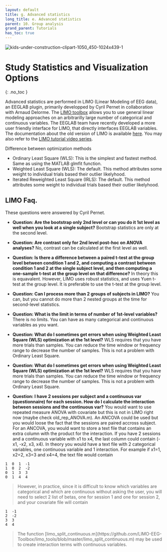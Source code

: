 ```yaml
---
layout: default
title: g. Advanced statistics
long_title: e. Advanced statistics
parent: 10. Group analysis
grand_parent: Tutorials 
has_toc: true
---
```


![kids-under-construction-clipart-1050_450-1024x439-1](https://user-images.githubusercontent.com/1872705/190218156-204dee28-4774-4fa6-831b-174d60c93ac5.png)

Study Statistics and Visualization Options
============================================
{: .no_toc }

Advanced statistics are performed in LIMO (Linear Modeling of EEG data), an EEGLAB plugin, primarily developped by Cyril Pernet in collaboration with Arnaud Delorme. 
The [LIMO toolbox](https://limo-eeg-toolbox.github.io/limo_meeg/) allows you to use general linear modeling approaches on an arbitrarilly large 
number of categorical and continuous variables. The EEGLAB team have recently developed a more user friendly interface for LIMO, that directly interfaces EEGLAB variables.
The documentation about the old version of LIMO is available [here](https://github.com/LIMO-EEG-Toolbox/limo_meeg/wiki). You may also refer to the
[LIMO tutorial video series](https://www.youtube.com/embed/videoseries?list=PLXc9qfVbMMN2Vrzte9ul3nrrG8AgB5OkU).

Difference between optimization methods 
- Ordinary Least Square (WLS): This is the simplest and fastest method. Same as using the MATLAB glmfit function.
- Weighted Least Square (WLS): The default. This method attributes some weight to individual trials based their outlier likelyhood.
- Iterated Reweighted Least Square (IRLS): The default. This method attributes some weight to individual trials based their outlier likelyhood.
 
LIMO Faq.
------
These questions were answered by Cyril Pernet.

* **Question: Are the bootstrap only 2nd level or can you do it 1st level as well when you look at a single subject?** Bootstrap statistics are only at the second level.

* **Question: Are contrast only for 2nd level post-hoc on ANOVA analyses?** No, contrast can be calculated at the first level as well.

* **Question: Is there a difference between a paired t-test at the group level between condition 1 and 2, and computing a contrast between condition 1 and 2 at the single subject level, and then computing a one-sample t-test at the group level on that difference?** In theory this is equavalent. However, LIMO uses robust statistics, and uses Yuen t-test at the group level. It is preferable to use the t-test at the group level. 

* **Question: Can I process more than 2 groups of subjects in LIMO?** You can, but you cannot do more than 2 nested groups at the time for second-level statistics.

* **Question: What is the limit in terms of number of 1st-level variables?** There is no limits. You can have as many categorical and continuous variables as you want. 

* **Question: What do I sometimes get errors when using Weighted Least Square (WLS) optimization at the 1st level?** WLS requires that you have more trials than samples. You can reduce the time window or frequency range to decrease the number of samples. This is not a problem with Ordinary Least Square.

* **Question: What do I sometimes get errors when using Weighted Least Square (WLS) optimization at the 1st level?** WLS requires that you have more trials than samples. You can reduce the time window or frequency range to decrease the number of samples. This is not a problem with Ordinary Least Square.

* **Question: I have 2 sessions per subject and a continuous var (questionnaire) for each session. How do I calculate the interaction between sessions and the continuous var?** You would want to use repeated measure ANOVA with covariate but this is not in LIMO right now (maybe check old_rep_ANOVA.m). An ANCOVA could be used but you would loose the fact that the sessions are paired accross subject. For an ANCOVA, you would want to store a text file that contains an extra column with the product for the interaction. If you have 2 sessions and a continuous variable with x1 to x4, the last column could contain (-x1, -x2, x3, x4). In theory you would have a text file with 2 categorical variables, one continuous variable and 1 interaction. For example if x1=1, x2=2, x3=3 and x4=4, the text file would contain
```
1  0  1  -1
1  0  2  -2
0  1  3  3
0  1  4  4
```
<blockquote>
However, in practice, since it is difficult to know which variables are categorical and which are continuous without asking the user, you will need to select 2 list of betas, one for session 1 and one for session 2, and your covariate file will contain
</blockquote>

```
1  -1
2  -2
3  3
4  4
```

<blockquote>
The function [limo_split_continuous.m](https://github.com/LIMO-EEG-Toolbox/limo_tools/blob/master/limo_split_continuous.m) may be used to create interaction terms with continuous variables.
</blockquote>


